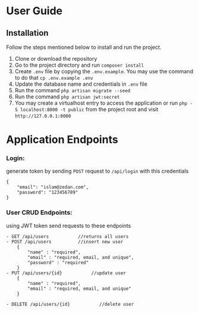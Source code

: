 # User Guide

## Installation

Follow the steps mentioned below to install and run the project.

1. Clone or download the repository
2. Go to the project directory and run `composer install`
3. Create `.env` file by copying the `.env.example`. You may use the command to do that `cp .env.example .env`
4. Update the database name and credentials in `.env` file
5. Run the command `php artisan migrate --seed`
6. Run the command `php artisan jwt:secret` 
7. You may create a virtualhost entry to access the application or run `php -S localhost:8000 -t public` from the project root and visit `http://127.0.0.1:8000`

# Application Endpoints

### Login:
generate token by sending `POST` request to `/api/login` with this credentials 


```
{
    "email": "islam@zedan.com",
    "password": "123456789"
}
```


### User CRUD Endpoints:
using JWT token send requests to these endpoints

```
- GET /api/users           //returns all users
- POST /api/users          //insert new user
    {
        "name" : "required",
        "email" : "required, email, and unique",
        "password" : "required"
    }
- PUT /api/users/{id}           //update user
    {
        "name" : "required",
        "email" : "required, email, and unique"
    }

- DELETE /api/users/{id}           //delete user   
```
